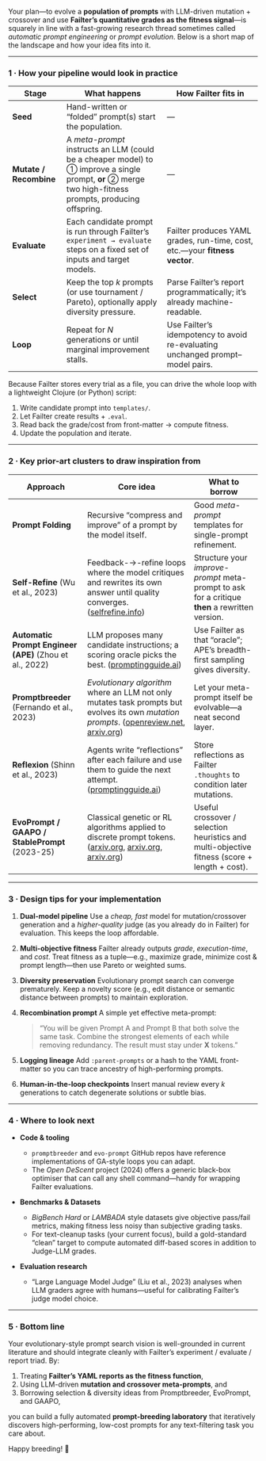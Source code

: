 Your plan—to evolve a **population of prompts** with LLM-driven mutation +
crossover and use **Failter’s quantitative grades as the fitness signal**—is
squarely in line with a fast-growing research thread sometimes called *automatic
prompt engineering* or *prompt evolution*. Below is a short map of the landscape
and how your idea fits into it.

---

### 1 · How your pipeline would look in practice

| Stage                  | What happens                                                                                                                                            | How Failter fits in                                                            |
| ---------------------- | ------------------------------------------------------------------------------------------------------------------------------------------------------- | ------------------------------------------------------------------------------ |
| **Seed**               | Hand-written or “folded” prompt(s) start the population.                                                                                                | —                                                                              |
| **Mutate / Recombine** | A *meta-prompt* instructs an LLM (could be a cheaper model) to ① improve a single prompt, **or** ② merge two high-fitness prompts, producing offspring. | —                                                                              |
| **Evaluate**           | Each candidate prompt is run through Failter’s `experiment → evaluate` steps on a fixed set of inputs and target models.                                | Failter produces YAML grades, run-time, cost, etc.—your **fitness vector**.    |
| **Select**             | Keep the top *k* prompts (or use tournament / Pareto), optionally apply diversity pressure.                                                             | Parse Failter’s report programmatically; it’s already machine-readable.        |
| **Loop**               | Repeat for *N* generations or until marginal improvement stalls.                                                                                        | Use Failter’s idempotency to avoid re-evaluating unchanged prompt–model pairs. |

Because Failter stores every trial as a file, you can drive the whole loop with a lightweight Clojure (or Python) script:

1. Write candidate prompt into `templates/`.
2. Let Failter create results + `.eval`.
3. Read back the grade/cost from front-matter → compute fitness.
4. Update the population and iterate.

---

### 2 · Key prior-art clusters to draw inspiration from

| Approach                                                | Core idea                                                                                                                                         | What to borrow                                                                                  |
| ------------------------------------------------------- | ------------------------------------------------------------------------------------------------------------------------------------------------- | ----------------------------------------------------------------------------------------------- |
| **Prompt Folding**                                      | Recursive “compress and improve” of a prompt by the model itself.                                                                                 | Good *meta-prompt* templates for single-prompt refinement.                                      |
| **Self-Refine** (Wu et al., 2023)                       | Feedback-→-refine loops where the model critiques and rewrites its own answer until quality converges. ([selfrefine.info][1])                     | Structure your *improve-prompt* meta-prompt to ask for a critique **then** a rewritten version. |
| **Automatic Prompt Engineer (APE)** (Zhou et al., 2022) | LLM proposes many candidate instructions; a scoring oracle picks the best. ([promptingguide.ai][2])                                               | Use Failter as that “oracle”; APE’s breadth-first sampling gives diversity.                     |
| **Promptbreeder** (Fernando et al., 2023)               | *Evolutionary algorithm* where an LLM not only mutates task prompts but evolves its own *mutation prompts*. ([openreview.net][3], [arxiv.org][4]) | Let your meta-prompt itself be evolvable—a neat second layer.                                   |
| **Reflexion** (Shinn et al., 2023)                      | Agents write “reflections” after each failure and use them to guide the next attempt. ([promptingguide.ai][5])                                    | Store reflections as Failter `.thoughts` to condition later mutations.                          |
| **EvoPrompt / GAAPO / StablePrompt** (2023-25)          | Classical genetic or RL algorithms applied to discrete prompt tokens. ([arxiv.org][6], [arxiv.org][7], [arxiv.org][8])                            | Useful crossover / selection heuristics and multi-objective fitness (score + length + cost).    |

---

### 3 · Design tips for your implementation

1. **Dual-model pipeline**
   Use a *cheap, fast* model for mutation/crossover generation and a *higher-quality* judge (as you already do in Failter) for evaluation. This keeps the loop affordable.

2. **Multi-objective fitness**
   Failter already outputs *grade*, *execution-time*, and *cost*. Treat fitness as a tuple—e.g., maximize grade, minimize cost & prompt length—then use Pareto or weighted sums.

3. **Diversity preservation**
   Evolutionary prompt search can converge prematurely. Keep a novelty score (e.g., edit distance or semantic distance between prompts) to maintain exploration.

4. **Recombination prompt**
   A simple yet effective meta-prompt:

   > “You will be given Prompt A and Prompt B that both solve the same task.
   > Combine the strongest elements of each while removing redundancy.
   > The result must stay under **X** tokens.”

5. **Logging lineage**
   Add `:parent-prompts` or a hash to the YAML front-matter so you can trace ancestry of high-performing prompts.

6. **Human-in-the-loop checkpoints**
   Insert manual review every *k* generations to catch degenerate solutions or subtle bias.

---

### 4 · Where to look next

* **Code & tooling**

  * `promptbreeder` and `evo-prompt` GitHub repos have reference implementations of GA-style loops you can adapt.
  * The *Open DeScent* project (2024) offers a generic black-box optimiser that can call any shell command—handy for wrapping Failter evaluations.

* **Benchmarks & Datasets**

  * *BigBench Hard* or *LAMBADA* style datasets give objective pass/fail metrics, making fitness less noisy than subjective grading tasks.
  * For text-cleanup tasks (your current focus), build a gold-standard “clean” target to compute automated diff-based scores in addition to Judge-LLM grades.

* **Evaluation research**

  * “Large Language Model Judge” (Liu et al., 2023) analyses when LLM graders agree with humans—useful for calibrating Failter’s judge model choice.

---

### 5 · Bottom line

Your evolutionary-style prompt search vision is well-grounded in current
literature and should integrate cleanly with Failter’s experiment / evaluate /
report triad. By:

1. Treating **Failter’s YAML reports as the fitness function**,
2. Using LLM-driven **mutation and crossover meta-prompts**, and
3. Borrowing selection & diversity ideas from Promptbreeder, EvoPrompt, and GAAPO,

you can build a fully automated **prompt-breeding laboratory** that iteratively
discovers high-performing, low-cost prompts for any text-filtering task you care
about.

Happy breeding! 🚀

[1]: https://selfrefine.info/?utm_source=chatgpt.com "Self-Refine: Iterative Refinement with Self-Feedback"
[2]: https://www.promptingguide.ai/techniques/ape?utm_source=chatgpt.com "Automatic Prompt Engineer (APE)"
[3]: https://openreview.net/forum?id=HKkiX32Zw1&utm_source=chatgpt.com "Self-Referential Self-Improvement via Prompt Evolution | OpenReview"
[4]: https://arxiv.org/abs/2309.16797?utm_source=chatgpt.com "Promptbreeder: Self-Referential Self-Improvement Via Prompt Evolution"
[5]: https://www.promptingguide.ai/techniques/reflexion?utm_source=chatgpt.com "Reflexion | Prompt Engineering Guide"
[6]: https://arxiv.org/abs/2309.08532?utm_source=chatgpt.com "EvoPrompt: Connecting LLMs with Evolutionary Algorithms Yields ..."
[7]: https://arxiv.org/html/2504.07157v3?utm_source=chatgpt.com "GAAPO: Genetic Algorithmic Applied to Prompt Optimization - arXiv"
[8]: https://arxiv.org/abs/2410.07652?utm_source=chatgpt.com "StablePrompt: Automatic Prompt Tuning using Reinforcement ... - arXiv"

